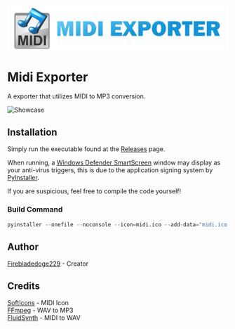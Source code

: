 ![Midi Exporter](https://github.com/Firebladedoge229/MidiExporter/blob/main/midiexporter.png?raw=true)

# Midi Exporter

A exporter that utilizes MIDI to MP3 conversion.

![Showcase](https://cdn.discordapp.com/attachments/737726710468050945/1233550957011533937/showcase.gif?ex=662d815a&is=662c2fda&hm=1a48c08eb0eddef2b629256b14dd264a7d56c82ffcaf99a6cbcc3218594f0e38&)

## Installation

Simply run the executable found at the [Releases](https://github.com/Firebladedoge229/MidiExporter/releases/latest) page.

When running, a [Windows Defender SmartScreen](https://learn.microsoft.com/en-us/windows/security/operating-system-security/virus-and-threat-protection/microsoft-defender-smartscreen/) window may display as your anti-virus triggers, this is due to the application signing system by [PyInstaller](https://github.com/pyinstaller/pyinstaller).

If you are suspicious, feel free to compile the code yourself!

### Build Command
```py
pyinstaller --onefile --noconsole --icon=midi.ico --add-data="midi.ico;." --add-data="sv_ttk;sv_ttk" --add-data="ffmpeg;ffmpeg" --add-data="fluidsynth;fluidsynth" midiexporter.py
```

## Author

[Firebladedoge229](https://www.github.com/Firebladedoge229) - Creator

## Credits 

[SoftIcons](https://www.softicons.com/system-icons/toyfactory-icons-by-mira/file-midi-icon) - MIDI Icon\
[FFmpeg](https://ffmpeg.org/download.html) - WAV to MP3\
[FluidSynth](https://github.com/FluidSynth/fluidsynth/releases/latest) - MIDI to WAV
